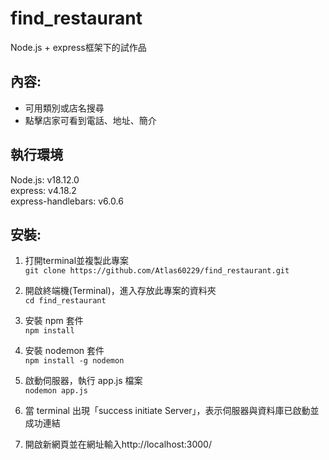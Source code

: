 # find_restaurant
Node.js + express框架下的試作品

## 內容:
* 可用類別或店名搜尋
* 點擊店家可看到電話、地址、簡介

## 執行環境
Node.js: v18.12.0 <br>
express: v4.18.2 <br>
express-handlebars: v6.0.6 <br>

## 安裝:
1. 打開terminal並複製此專案 <br>
`git clone https://github.com/Atlas60229/find_restaurant.git`

2. 開啟終端機(Terminal)，進入存放此專案的資料夾 <br>
`cd find_restaurant`

3. 安裝 npm 套件 <br>
`npm install`

4. 安裝 nodemon 套件 <br>
`npm install -g nodemon`

5. 啟動伺服器，執行 app.js 檔案<br>
`nodemon app.js`

6. 當 terminal 出現「success initiate Server」，表示伺服器與資料庫已啟動並成功連結<br>

7. 開啟新網頁並在網址輸入http://localhost:3000/<br>
